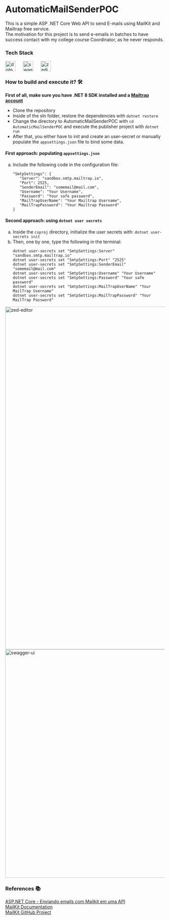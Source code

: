 # AutomaticMailSenderPOC
<span>This is a simple ASP .NET Core Web API to send E-mails using MailKit and Mailtrap free service.</span> <br />
<span>The motivation for this project is to send e-emails in batches to have success contact with my college course Coordinator, as he never responds.</span>

<h3>Tech Stack</h3>
<div style="display: flex; gap: 10px;">
    <img height="32" width="32" src="https://cdn.simpleicons.org/dotnet" alt="dotnet" />&nbsp;
    <img height="32" width="32" src="https://cdn.simpleicons.org/swagger" alt="swagger" />&nbsp;
    <img height="32" width="32" src="https://cdn.simpleicons.org/zedindustries" alt="zedindustries" />&nbsp;
</div>

<h3>How to build and execute it? 🛠️</h3>
<span><strong>First of all, make sure you have .NET 8 SDK installed and a <a href="https://mailtrap.io/">Mailtrap account</a></strong></span>
<ul>
    <li>Clone the repository</li>
    <li>Inside of the sln folder, restore the dependencies with <code>dotnet restore</code></li>
    <li>Change the directory to AutomaticMailSenderPOC with <code>cd AutomaticMailSenderPOC</code> and execute the
        publisher project with <code>dotnet run</code></li>
    <li>After that, you either have to init and create an user-secret or manually populate the
        <code>appsettings.json</code> file to bind some data.</li>
</ul>

<h4>First approach: populating <code>appsettings.json</code></h4>
<ol type="a">
    <li>Include the following code in the configuration file:</li>
    <pre><code>"SmtpSettings": {
   "Server": "sandbox.smtp.mailtrap.io",
   "Port": 2525,
   "SenderEmail": "somemail@mail.com",
   "Username": "Your Username",
   "Password": "Your safe password",
   "MailTrapUserName": "Your Mailtrap Username",
   "MailTrapPassword": "Your Mailtrap Password"
}</code></pre>
</ol>

<h4>Second approach: using <code>dotnet user secrets</code></h4>
<ol type="a">
    <li>Inside the <code>csproj</code> directory, initialize the user secrets with:
        <code>dotnet user-secrets init</code>
    </li>
    <li>Then, one by one, type the following in the terminal:</li>
    <pre><code>dotnet user-secrets set "SmtpSettings:Server" "sandbox.smtp.mailtrap.io"
dotnet user-secrets set "SmtpSettings:Port" "2525"
dotnet user-secrets set "SmtpSettings:SenderEmail" "somemail@mail.com"
dotnet user-secrets set "SmtpSettings:Username" "Your Username"
dotnet user-secrets set "SmtpSettings:Password" "Your safe password"
dotnet user-secrets set "SmtpSettings:MailTrapUserName" "Your MailTrap Username"
dotnet user-secrets set "SmtpSettings:MailTrapPassword" "Your MailTrap Password"
</code></pre>
</ol>

<img alt="zed-editor" src="https://github.com/user-attachments/assets/26cd4547-6390-41d4-aeef-19a62283dde8" width="1080" height="auto">
<img alt="swagger-ui" src="https://github.com/user-attachments/assets/0c788aed-045f-4379-93fb-5e6e0a27ad0a" width="720" height="auto">

<h3>References 📚</h3>
<a href="https://macoratti.net/22/06/aspn_mailkitapi1.htm">ASP.NET Core - Enviando emails com Mailkit em uma API </a><br/>
<a href="https://mimekit.net/docs/html/Introduction.htm">MailKit Documentation</a><br/>
<a href="https://github.com/jstedfast/MailKit">MailKit GitHub Project</a>
